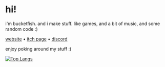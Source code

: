 # hi!
i'm bucketfish. and i make stuff. like games, and a bit of music, and some random code :)

[website](https://bucketfish.me) • [itch page](https://bucketfish.itch.io) • [discord](https://discord.gg/jcV4dM63Y2)

enjoy poking around my stuff :)


[![Top Langs](https://github-readme-stats.vercel.app/api/top-langs/?username=bucketfish&layout=compact)](https://github.com/anuraghazra/github-readme-stats)

